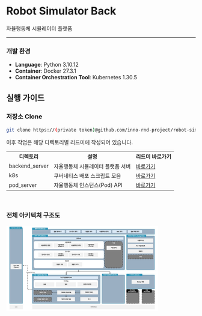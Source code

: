 # Robot Simulator Back
자율행동체 시뮬레이터 플랫폼

---

### 개발 환경
- **Language**: Python 3.10.12
- **Container**: Docker 27.3.1
- **Container Orchestration Tool**: Kubernetes 1.30.5


## 실행 가이드

### 저장소 Clone

```bash
git clone https://(private token)@github.com/inno-rnd-project/robot-simulator-back.git
```

이후 작업은 해당 디렉토리별 리드미에 작성되어 있습니다.

<table>
    <tr>
        <th scope="col">디렉토리</th>
        <th scope="col">설명</th>
        <th scope="col">리드미 바로가기</th>
    </tr>
    <tr>
        <td>backend_server</td>
        <td>자율행동체 시뮬레이터 플랫폼 서버</td>
        <td><a href="https://github.com/inno-rnd-project/robot-simulator-back/blob/file/backend_server">바로가기</a></td>
    </tr>
    <tr>
        <td>k8s</td>
        <td>쿠버네티스 배포 스크립트 모음</td>
        <td><a href="https://github.com/inno-rnd-project/robot-simulator-back/tree/file/k8s">바로가기</a></td>
    </tr>
    <tr>
        <td>pod_server</td>
        <td>자율행동체 인스턴스(Pod) API</td>
        <td><a href="https://github.com/inno-rnd-project/robot-simulator-back/tree/file/pod_server">바로가기</a></td>
    </tr>
  </table>

<br>

### 전체 아키텍쳐 구조도

<img src="architecture.jpg" width="80%">
